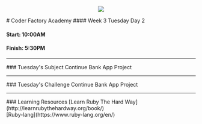 <p align="center"><img src="https://github.com/coder-factory-academy/cf-guidline-css/blob/master/CFA.png"></p>
# Coder Factory Academy
#### Week 3 Tuesday Day 2

#### Start: 10:00AM
#### Finish: 5:30PM
<hr>
### Tuesday's Subject
Continue Bank App Project


<hr>
### Tuesday's Challenge
Continue Bank App Project

<hr>
### Learning Resources
[Learn Ruby The Hard Way](http://learnrubythehardway.org/book/) <br>
[Ruby-lang](https://www.ruby-lang.org/en/)
